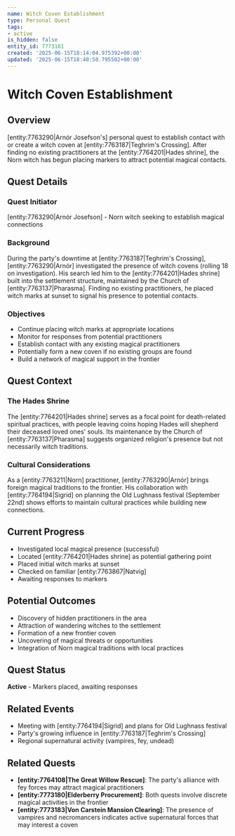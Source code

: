 ```yaml
---
name: Witch Coven Establishment
type: Personal Quest
tags:
- active
is_hidden: false
entity_id: 7773181
created: '2025-06-15T18:14:04.975392+00:00'
updated: '2025-06-15T18:40:50.795502+00:00'
---
```


# Witch Coven Establishment

## Overview
[entity:7763290|Arnór Josefson's] personal quest to establish contact with or create a witch coven at [entity:7763187|Teghrim's Crossing]. After finding no existing practitioners at the [entity:7764201|Hades shrine], the Norn witch has begun placing markers to attract potential magical contacts.

## Quest Details

### Quest Initiator
[entity:7763290|Arnór Josefson] - Norn witch seeking to establish magical connections

### Background
During the party's downtime at [entity:7763187|Teghrim's Crossing], [entity:7763290|Arnór] investigated the presence of witch covens (rolling 18 on investigation). His search led him to the [entity:7764201|Hades shrine] built into the settlement structure, maintained by the Church of [entity:7763137|Pharasma]. Finding no existing practitioners, he placed witch marks at sunset to signal his presence to potential contacts.

### Objectives
- Continue placing witch marks at appropriate locations
- Monitor for responses from potential practitioners
- Establish contact with any existing magical practitioners
- Potentially form a new coven if no existing groups are found
- Build a network of magical support in the frontier

## Quest Context

### The Hades Shrine
The [entity:7764201|Hades shrine] serves as a focal point for death-related spiritual practices, with people leaving coins hoping Hades will shepherd their deceased loved ones' souls. Its maintenance by the Church of [entity:7763137|Pharasma] suggests organized religion's presence but not necessarily witch traditions.

### Cultural Considerations
As a [entity:7763211|Norn] practitioner, [entity:7763290|Arnór] brings foreign magical traditions to the frontier. His collaboration with [entity:7764194|Sigrid] on planning the Old Lughnass festival (September 22nd) shows efforts to maintain cultural practices while building new connections.

## Current Progress
- Investigated local magical presence (successful)
- Located [entity:7764201|Hades shrine] as potential gathering point
- Placed initial witch marks at sunset
- Checked on familiar [entity:7763867|Natvig]
- Awaiting responses to markers

## Potential Outcomes
- Discovery of hidden practitioners in the area
- Attraction of wandering witches to the settlement
- Formation of a new frontier coven
- Uncovering of magical threats or opportunities
- Integration of Norn magical traditions with local practices

## Quest Status
**Active** - Markers placed, awaiting responses

## Related Events
- Meeting with [entity:7764194|Sigrid] and plans for Old Lughnass festival
- Party's growing influence in [entity:7763187|Teghrim's Crossing]
- Regional supernatural activity (vampires, fey, undead)

## Related Quests
- **[entity:7764108|The Great Willow Rescue]**: The party's alliance with fey forces may attract magical practitioners
- **[entity:7773180|Elderberry Procurement]**: Both quests involve discrete magical activities in the frontier
- **[entity:7773183|Von Carstein Mansion Clearing]**: The presence of vampires and necromancers indicates active supernatural forces that may interest a coven